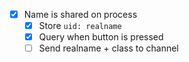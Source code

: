 - [x] Name is shared on process
  - [x] Store `uid: realname`   
  - [x] Query when button is pressed
  - [ ] Send realname + class to channel